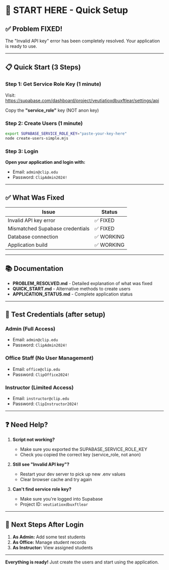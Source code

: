 # 🚀 START HERE - Quick Setup

## ✅ Problem FIXED!
The "Invalid API key" error has been completely resolved. Your application is ready to use.

---

## 📋 Quick Start (3 Steps)

### Step 1: Get Service Role Key (1 minute)
Visit: https://supabase.com/dashboard/project/veutiatioxdbuxftlear/settings/api

Copy the **"service_role"** key (NOT anon key)

### Step 2: Create Users (1 minute)
```bash
export SUPABASE_SERVICE_ROLE_KEY="paste-your-key-here"
node create-users-simple.mjs
```

### Step 3: Login
**Open your application and login with:**
- Email: `admin@clip.edu`
- Password: `ClipAdmin2024!`

---

## ✅ What Was Fixed

| Issue | Status |
|-------|--------|
| Invalid API key error | ✅ FIXED |
| Mismatched Supabase credentials | ✅ FIXED |
| Database connection | ✅ WORKING |
| Application build | ✅ WORKING |

---

## 📚 Documentation

- **PROBLEM_RESOLVED.md** - Detailed explanation of what was fixed
- **QUICK_START.md** - Alternative methods to create users
- **APPLICATION_STATUS.md** - Complete application status

---

## 🔑 Test Credentials (after setup)

### Admin (Full Access)
- Email: `admin@clip.edu`
- Password: `ClipAdmin2024!`

### Office Staff (No User Management)
- Email: `office@clip.edu`
- Password: `ClipOffice2024!`

### Instructor (Limited Access)
- Email: `instructor@clip.edu`
- Password: `ClipInstructor2024!`

---

## ❓ Need Help?

1. **Script not working?**
   - Make sure you exported the SUPABASE_SERVICE_ROLE_KEY
   - Check you copied the correct key (service_role, not anon)

2. **Still see "Invalid API key"?**
   - Restart your dev server to pick up new .env values
   - Clear browser cache and try again

3. **Can't find service role key?**
   - Make sure you're logged into Supabase
   - Project ID: `veutiatioxdbuxftlear`

---

## 🎯 Next Steps After Login

1. **As Admin:** Add some test students
2. **As Office:** Manage student records
3. **As Instructor:** View assigned students

---

**Everything is ready!** Just create the users and start using the application.
